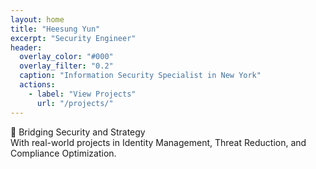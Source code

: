 ```yaml
---
layout: home
title: "Heesung Yun"
excerpt: "Security Engineer"
header:
  overlay_color: "#000"
  overlay_filter: "0.2"
  caption: "Information Security Specialist in New York"
  actions:
    - label: "View Projects"
      url: "/projects/"
---
```


🔐 Bridging Security and Strategy  
With real-world projects in Identity Management, Threat Reduction, and Compliance Optimization.
